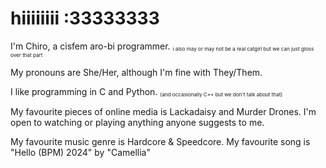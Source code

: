 # hiiiiiiii :33333333

I'm Chiro, a cisfem aro-bi programmer. <sub><sup><sub>i also may or may not be a real catgirl but we can just gloss over that part</sub></sub></sup>

My pronouns are She/Her, although I'm fine with They/Them.

I like programming in C and Python. <sub><sup><sub>(and occasionally C++ but we don't talk about that)</sub></sub></sup>

My favourite pieces of online media is Lackadaisy and Murder Drones. I'm open to watching or playing anything anyone suggests to me.

My favourite music genre is Hardcore & Speedcore. My favourite song is "Hello (BPM) 2024" by "Camellia"

